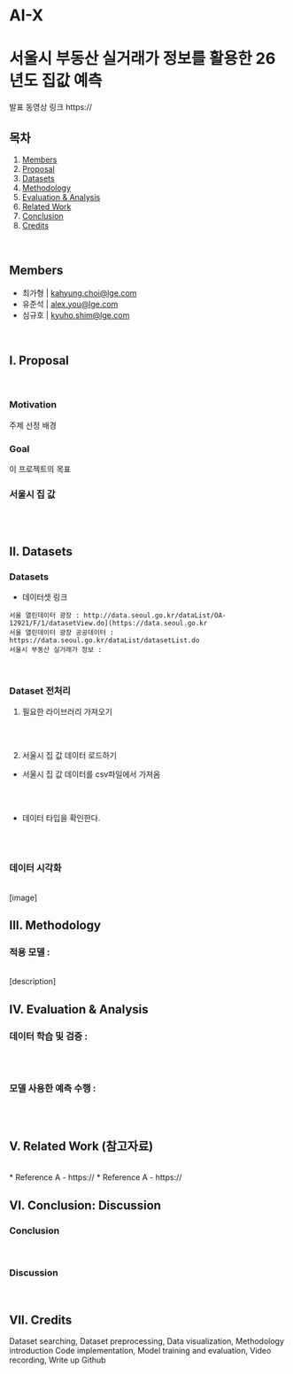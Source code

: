 # AI-X
# 서울시 부동산 실거래가 정보를 활용한 26년도 집값 예측


발표 동영상 링크
https://


## 목차
1. [Members](#members)
2. [Proposal](#i-proposal)
3. [Datasets](#ii-datasets)
4. [Methodology](#iii-methodology)
5. [Evaluation & Analysis](#iv-evaluation--analysis)
6. [Related Work](#v-related-work-eg-existing-studies)
7. [Conclusion](#vi-conclusion-discussion)
8. [Credits](#vii-credits)

<br>

## Members
- 최가형 | kahyung.choi@lge.com
- 유준석 | alex.you@lge.com
- 심규호 | kyuho.shim@lge.com

<br>

## I. Proposal
<br>

### Motivation
주제 선정 배경

### Goal
이 프로젝트의 목표

### 서울시 집 값
<br>


<br>

## II. Datasets
### Datasets
* 데이터셋 링크
```
서울 열린데이터 광장 : http://data.seoul.go.kr/dataList/OA-12921/F/1/datasetView.do](https://data.seoul.go.kr
서울 열린데이터 광장 공공데이터 : https://data.seoul.go.kr/dataList/datasetList.do
서울시 부동산 실거래가 정보 : 
```
<br>

### Dataset 전처리
1. 필요한 라이브러리 가져오기
``` python

```
<br>
  
2. 서울시 집 값 데이터 로드하기
* 서울시 집 값 데이터를 csv파일에서 가져옴
``` python

```
<br>

* 데이터 타입을 확인한다.
``` python

```
<br>

### 데이터 시각화
<br>
[image]
<br>


## III. Methodology
### 적용 모델 : 
<br>
[description]
<br>


## IV. Evaluation & Analysis
### 데이터 학습 및 검증 : 
``` python

```
<br>

### 모델 사용한 예측 수행 : 
``` python

```
<br>


## V. Related Work (참고자료)
<br>
* Reference A
  - https://
* Reference A
  - https://
<br>


## VI. Conclusion: Discussion
### Conclusion
<br>


### Discussion
<br>

## VII. Credits
Dataset searching, Dataset preprocessing, Data visualization, Methodology introduction
Code implementation, Model training and evaluation, Video recording, Write up Github



